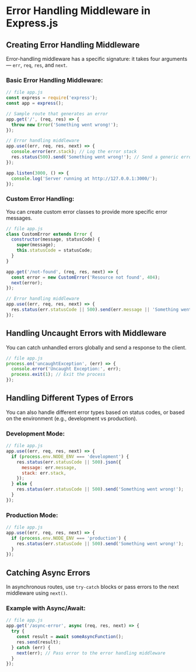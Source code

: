 # Error Handling Middleware in Express.js

## Creating Error Handling Middleware

Error-handling middleware has a specific signature: it takes four arguments — `err`, `req`, `res`, and `next`.

### Basic Error Handling Middleware:
```javascript
// file app.js
const express = require('express');
const app = express();

// Sample route that generates an error
app.get('/', (req, res) => {
  throw new Error('Something went wrong!');
});

// Error handling middleware
app.use((err, req, res, next) => {
  console.error(err.stack); // Log the error stack
  res.status(500).send('Something went wrong!'); // Send a generic error message
});

app.listen(3000, () => {
  console.log('Server running at http://127.0.0.1:3000/');
});
```

### Custom Error Handling:
You can create custom error classes to provide more specific error messages.

```javascript
// file app.js
class CustomError extends Error {
  constructor(message, statusCode) {
    super(message);
    this.statusCode = statusCode;
  }
}

app.get('/not-found', (req, res, next) => {
  const error = new CustomError('Resource not found', 404);
  next(error);
});

// Error handling middleware
app.use((err, req, res, next) => {
  res.status(err.statusCode || 500).send(err.message || 'Something went wrong!');
});
```

## Handling Uncaught Errors with Middleware

You can catch unhandled errors globally and send a response to the client.

```javascript
// file app.js
process.on('uncaughtException', (err) => {
  console.error('Uncaught Exception:', err);
  process.exit(1); // Exit the process
});
```

## Handling Different Types of Errors

You can also handle different error types based on status codes, or based on the environment (e.g., development vs production).

### Development Mode:
```javascript
// file app.js
app.use((err, req, res, next) => {
  if (process.env.NODE_ENV === 'development') {
    res.status(err.statusCode || 500).json({
      message: err.message,
      stack: err.stack,
    });
  } else {
    res.status(err.statusCode || 500).send('Something went wrong!');
  }
});
```

### Production Mode:
```javascript
// file app.js
app.use((err, req, res, next) => {
  if (process.env.NODE_ENV === 'production') {
    res.status(err.statusCode || 500).send('Something went wrong!');
  }
});
```

## Catching Async Errors

In asynchronous routes, use `try-catch` blocks or pass errors to the next middleware using `next()`.

### Example with Async/Await:
```javascript
// file app.js
app.get('/async-error', async (req, res, next) => {
  try {
    const result = await someAsyncFunction();
    res.send(result);
  } catch (err) {
    next(err); // Pass error to the error handling middleware
  }
});
```